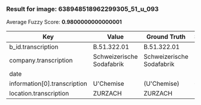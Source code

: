 ### Result for image: 638948518962299305_51_u_093
Average Fuzzy Score: **0.9800000000000001**
<small>

| Key | Value | Ground Truth | Score |
| --- | --- | --- | --- |
| b_id.transcription | B.51.322.01 | B.51.322.01 | 1.0 |
| company.transcription | Schweizerische Sodafabrik | Schweizerische Sodafabrik | 1.0 |
| date |  |  | 1.0 |
| information[0].transcription | U'Chemise | (U'Chemise) | 0.9 |
| location.transcription | ZURZACH | ZURZACH | 1.0 |

</small>
